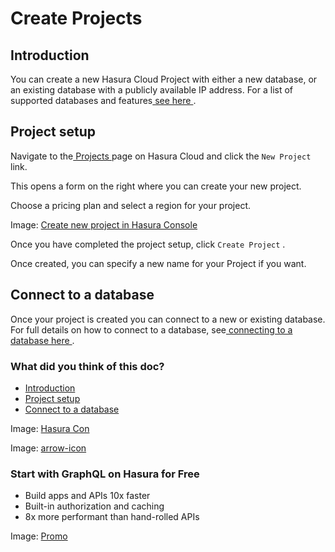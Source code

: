 # Create Projects

## Introduction​

You can create a new Hasura Cloud Project with either a new database, or an existing database with a publicly available
IP address. For a list of supported databases and features[ see here ](https://hasura.io/docs/latest/databases/feature-support/).

## Project setup​

Navigate to the[ Projects ](https://cloud.hasura.io/projects)page on Hasura Cloud and click the `New Project` link.

This opens a form on the right where you can create your new project.

Choose a pricing plan and select a region for your project.

Image: [ Create new project in Hasura Console ](https://hasura.io/docs/assets/images/create-project-42f5f4cf9074a2b50ec666b18477b947.png)

Once you have completed the project setup, click `Create Project` .

Once created, you can specify a new name for your Project if you want.

## Connect to a database​

Once your project is created you can connect to a new or existing database. For full details on how to connect to a
database, see[ connecting to a database here ](https://hasura.io/docs/latest/databases/overview/).

### What did you think of this doc?

- [ Introduction ](https://hasura.io/docs/latest/hasura-cloud/projects/create/#cloud-projects-create-allow-nat-ip/#introduction)
- [ Project setup ](https://hasura.io/docs/latest/hasura-cloud/projects/create/#cloud-projects-create-allow-nat-ip/#project-setup)
- [ Connect to a database ](https://hasura.io/docs/latest/hasura-cloud/projects/create/#cloud-projects-create-allow-nat-ip/#connect-to-a-database)


Image: [ Hasura Con ](https://res.cloudinary.com/dh8fp23nd/image/upload/v1686154570/hasura-con-2023/has-con-light-date_r2a2ud.png)

Image: [ arrow-icon ](https://res.cloudinary.com/dh8fp23nd/image/upload/v1683723549/main-web/chevron-right_ldbi7d.png)

### Start with GraphQL on Hasura for Free

- Build apps and APIs 10x faster
- Built-in authorization and caching
- 8x more performant than hand-rolled APIs


Image: [ Promo ](https://hasura.io/docs/assets/images/hasura-free-ff60e409244e0ea12b5a3045d1a9096b.png)